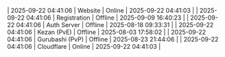 | 2025-09-22 04:41:06 | Website | Online | 2025-09-22 04:41:03 |
| 2025-09-22 04:41:06 | Registration | Offline | 2025-09-09 16:40:23 |
| 2025-09-22 04:41:06 | Auth Server | Offline | 2025-08-18 09:33:31 |
| 2025-09-22 04:41:06 | Kezan (PvE) | Offline | 2025-08-03 17:58:02 |
| 2025-09-22 04:41:06 | Gurubashi (PvP) | Offline | 2025-08-23 21:44:06 |
| 2025-09-22 04:41:06 | Cloudflare | Online | 2025-09-22 04:41:03 |
